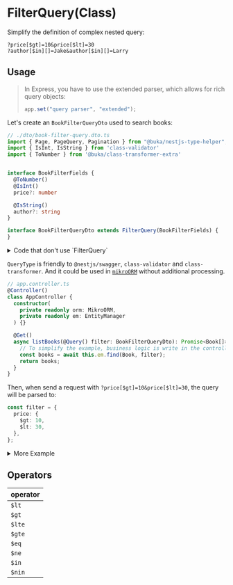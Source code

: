# FilterQuery(Class)

Simplify the definition of complex nested query:

```
?price[$gt]=10&price[$lt]=30
?author[$in][]=Jake&author[$in][]=Larry
```

## Usage

> In Express, you have to use the extended parser, which allows for rich query objects:
>
> ```typescript
> app.set("query parser", "extended");
> ```

Let's create an `BookFilterQueryDto` used to search books:

```typescript
// ./dto/book-filter-query.dto.ts
import { Page, PageQuery, Pagination } from "@buka/nestjs-type-helper";
import { IsInt, IsString } from 'class-validator'
import { ToNumber } from '@buka/class-transformer-extra'


interface BookFilterFields {
  @ToNumber()
  @IsInt()
  price?: number

  @IsString()
  author?: string
}

interface BookFilterQueryDto extends FilterQuery(BookFilterFields) {
}
```

<details>
  <summary>Code that don't use `FilterQuery`</summary>

```typescript
interface BookFilterPriceField {
  @IsOptional()
  @ToNumber()
  @IsInt()
  $gt?: number

  @IsOptional()
  @ToNumber()
  @IsInt()
  $eq?: number

  // $in/$lt/$gte...
}

interface BookFilterAuthorField {
  @IsOptional()
  @IsString()
  $gt?: string

  @IsOptional()
  @IsString()
  $eq?: string

  // $in/$lt/$gte...
}

interface BookFilterQueryDto {
  @ValidateNested()
  @Type(() => BookFilterPriceField)
  price?: BookFilterPriceField

  @ValidateNested()
  @Type(() => BookFilterAuthorField)
  author?: BookFilterAuthorField
}
```

</details>

`QueryType` is friendly to `@nestjs/swagger`, `class-validator` and `class-transformer`.
And it could be used in [`mikroORM`](https://mikro-orm.io/) without additional processing.

```typescript
// app.controller.ts
@Controller()
class AppController {
  constructor(
    private readonly orm: MikroORM,
    private readonly em: EntityManager
  ) {}

  @Get()
  async listBooks(@Query() filter: BookFilterQueryDto): Promise<Book[]> {
    // To simplify the example, business logic is write in the controller
    const books = await this.em.find(Book, filter);
    return books;
  }
}
```

Then, when send a request with `?price[$gt]=10&price[$lt]=30`, the query will be parsed to:

```typescript
const filter = {
  price: {
    $gt: 10,
    $lt: 30,
  },
};
```

<details>
  <summary>More Example</summary>

`?author[$in][]=Jake&author[$in][]=Larry`:

```typescript
const filter = {
  author: {
    $in: ["Jake", "Larry"],
  },
};
```

</details>

## Operators

| operator |
| :------- |
| `$lt`    |
| `$gt`    |
| `$lte`   |
| `$gte`   |
| `$eq`    |
| `$ne`    |
| `$in`    |
| `$nin`   |
